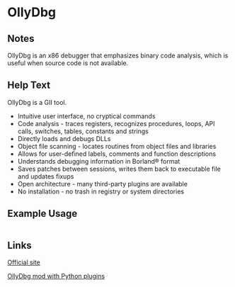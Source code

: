 # OllyDbg

Notes
-------
OllyDbg is an x86 debugger that emphasizes binary code analysis, which is useful when source code is not available.

Help Text
-------
OllyDbg is a GII tool.

* Intuitive user interface, no cryptical commands
* Code analysis - traces registers, recognizes procedures, loops, API calls, switches, tables, constants and strings
* Directly loads and debugs DLLs
* Object file scanning - locates routines from object files and libraries
* Allows for user-defined labels, comments and function descriptions
* Understands debugging information in Borland® format
* Saves patches between sessions, writes them back to executable file and updates fixups
* Open architecture - many third-party plugins are available
* No installation - no trash in registry or system directories

Example Usage
-------


```

```

Links
-------
[Official site](http://www.ollydbg.de/)

[OllyDbg mod with Python plugins](http://www.immunitysec.com/products-immdbg.shtml)
